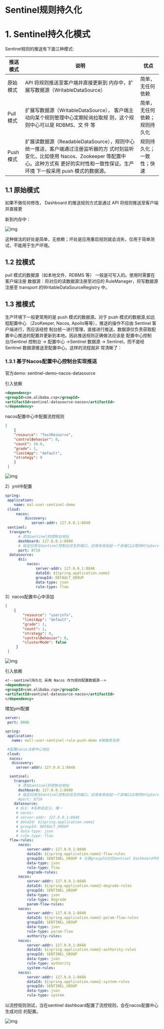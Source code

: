 # Sentinel规则持久化

# 1. Sentinel持久化模式

Sentinel规则的推送有下面三种模式:


| 推送模式                                                     | 说明                                                         | 优点                         |
| ------------------------------------------------------------ | ------------------------------------------------------------ | ---------------------------- |
| 原始模式                                                     | API 将规则推送至客户端并直接更新到 内存中，扩展写数据源（WritableDataSource） | 简单，无任何依赖             |
| Pull 模式 | 扩展写数据源（WritableDataSource），  客户端主 动向某个规则管理中心定期轮询拉取规 则，这个规则中心可以是 RDBMS、文 件 等 | 简单，无任何依赖；规则持久化 |
| Push 模式                                                    | 扩展读数据源（ReadableDataSource），规则中心 统一推送，客户端通过注册监听器的方 式时刻监听变化，比如使用 Nacos、Zookeeper 等配置中心。这种方式有  更好的实时性和一致性保证。生产环境 下一般采用 push 模式的数据源。 | 规则持久化； 一致性；快速    |

## 1.1 原始模式

如果不做任何修改， Dashboard 的推送规则方式是通过 API 将规则推送至客户端并直接更

新到内存中：

![img](.\images\wps36.jpg) 

这种做法的好处是简单，无依赖；坏处是应用重启规则就会消失，仅用于简单测试，不能用于生产环境。

## 1.2 拉模式

pull 模式的数据源（如本地文件、RDBMS 等） 一般是可写入的。使用时需要在客户端注册 数据源：将对应的读数据源注册至对应的 RuleManager，将写数据源注册至 transport 的WritableDataSourceRegistry 中。

## 1.3 推模式

生产环境下一般更常用的是 push 模式的数据源。对于 push 模式的数据源,如远程配置中心 （ZooKeeper, Nacos, Apollo等等），推送的操作不应由 Sentinel 客户端进行，而应该经控 制台统一进行管理，直接进行推送，数据源仅负责获取配置中心推送的配置并更新到本地。因此推送规则正确做法应该是 配置中心控制台/Sentinel 控制台 → 配置中心 →Sentinel 数据源 → Sentinel，而不是经 Sentinel 数据源推送至配置中心。这样的流程就非 常清晰了：

### 1.3.1 基于Nacos配置中心控制台实现推送

官方demo:  sentinel-demo-nacos-datasource

引入依赖

```xml
<dependency>
<groupId>com.alibaba.csp</groupId>
<artifactId>sentinel‐datasource‐nacos</artifactId>
</dependency>
```


nacos配置中心中配置流控规则

```json
[
    {
    "resource": "TestResource",
    "controlBehavior": 0,
    "count": 10.0,
    "grade": 1,
    "limitApp": "default",
    "strategy": 0
    }
 ]
```

![img](.\images\wps41.jpg) 

2）yml中配置

```yml
spring:
 application:
 	name: mal-user-sentinel-demo
 cloud:
	 nacos:
		 discovery:
		 	server-addr: 127.0.0.1:8848
 sentinel:
  transport:
	  # 添加sentinel的控制台地址
	  dashboard: 127.0.0.1:8080
	  # 指定应用与Sentinel控制台交互的端口，应用本地会起一个该端口占用的HttpServer
	  port: 8719
  datasource:
	  ds1:
		  nacos:
			  server-addr: 127.0.0.1:8848
			  dataId: ${spring.application.name}
			  groupId: DEFAULT_GROUP
			  data-type: json
		  	  rule-type: flow
```

3）nacos配置中心中添加

```json
[
    {
        "resource": "userinfo",
        "limitApp": "default",
        "grade": 1,
        "count": 1,
        "strategy": 0,
        "controlBehavior": 0,
        "clusterMode": false
     }
 ]
```

![img](.\images\swps46.jpg) 


引入依赖

```xml
<!‐‐sentinel持久化 采用 Nacos 作为规则配置数据源‐‐>
<dependency>
<groupId>com.alibaba.csp</groupId>
<artifactId>sentinel‐datasource‐nacos</artifactId>
</dependency>
```

增加yml配置

```yml
server:
 port: 8806

spring:
 application:
   name: mall-user-sentinel-rule-push-demo #微服务名称

 #配置nacos注册中心地址
 cloud:
  nacos:
   discovery:
     server-addr: 127.0.0.1:8848

  sentinel:
    transport:
	  # 添加sentinel的控制台地址
	  dashboard: 127.0.0.1:8080
	  # 指定应用与Sentinel控制台交互的端口，应用本地会起一个该端口占用的HttpServer
	  #port: 8719
    datasource:
	 # ds1: #名称自定义，唯一
	 # nacos:
	 # server-addr: 127.0.0.1:8848
	 # dataId: ${spring.application.name}
	 # groupId: DEFAULT_GROUP
	 # data-type: json
	 # rule-type: flow
  flow-rules:
	  nacos:
		  server-addr: 127.0.0.1:8848
		  dataId: ${spring.application.name}‐flow-rules
		  groupId: SENTINEL_GROUP # 注意groupId对应Sentinel Dashboard中的定义
		  data-type: json
		  rule-type: flow
		  degrade-rules:
	  nacos:
		  server-addr: 127.0.0.1:8848
		  dataId: ${spring.application.name}‐degrade-rules
		  groupId: SENTINEL_GROUP
		  data-type: json
		  rule-type: degrade
		  param-flow-rules:
	  nacos:
		  server-addr: 127.0.0.1:8848
		  dataId: ${spring.application.name}‐param-flow-rules
		  groupId: SENTINEL_GROUP
		  data-type: json
		  rule-type: param-flow
		  authority-rules:
	  nacos:
		  server-addr: 127.0.0.1:8848
		  dataId: ${spring.application.name}‐authority-rules
		  groupId: SENTINEL_GROUP
		  data-type: json
		  rule-type: authority
		  system-rules:
	  nacos:
		  server-addr: 127.0.0.1:8848
		  dataId: ${spring.application.name}‐system-rules
		  groupId: SENTINEL_GROUP
		  data-type: json
		  rule-type: system
```

以流控规则测试，当在sentinel dashboard配置了流控规则，会在nacos配置中心生成对应 的配置。

![img](.\images\swps52.jpg) 